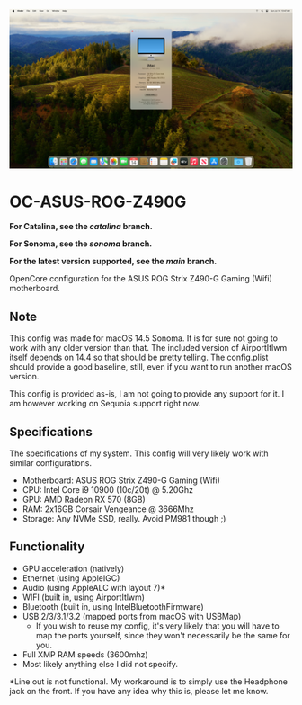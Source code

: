 ![img](/img/screenshot.png)

# OC-ASUS-ROG-Z490G

**For Catalina, see the *catalina* branch.**

**For Sonoma, see the *sonoma* branch.**

**For the latest version supported, see the *main* branch.**

OpenCore configuration for the ASUS ROG Strix Z490-G Gaming (Wifi) motherboard.

## Note

This config was made for macOS 14.5 Sonoma. It is for sure not going to work with any older version than that. The included version of AirportItlwm itself depends on 14.4 so that should be pretty telling. The config.plist should provide a good baseline, still, even if you want to run another macOS version.

This config is provided as-is, I am not going to provide any support for it. I am however working on Sequoia support right now.

## Specifications

The specifications of my system. This config will very likely work with similar configurations.

- Motherboard: ASUS ROG Strix Z490-G Gaming (Wifi)
- CPU: Intel Core i9 10900 (10c/20t) @ 5.20Ghz
- GPU: AMD Radeon RX 570 (8GB)
- RAM: 2x16GB Corsair Vengeance @ 3666Mhz
- Storage: Any NVMe SSD, really. Avoid PM981 though ;)

## Functionality

- GPU acceleration (natively)
- Ethernet (using AppleIGC)
- Audio (using AppleALC with layout 7)*
- WIFI (built in, using AirportItlwm)
- Bluetooth (built in, using IntelBluetoothFirmware)
- USB 2/3/3.1/3.2 (mapped ports from macOS with USBMap)
  - If you wish to reuse my config, it's very likely that you will have to map the ports yourself, since they won't necessarily be the same for you.
- Full XMP RAM speeds (3600mhz)
- Most likely anything else I did not specify.

*Line out is not functional. My workaround is to simply use the Headphone jack on the front. If you have any idea why this is, please let me know.
